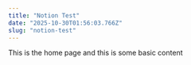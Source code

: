 ```yaml
---
title: "Notion Test"
date: "2025-10-30T01:56:03.766Z"
slug: "notion-test"
---
```



This is the home page and this is some basic content

